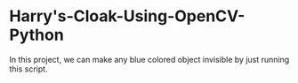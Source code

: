 # Harry's-Cloak-Using-OpenCV-Python
In this project, we can make any blue colored object invisible by just running this script.
